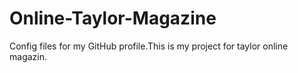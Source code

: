 # Online-Taylor-Magazine
Config files for my GitHub profile.This is my project for taylor online magazin.
